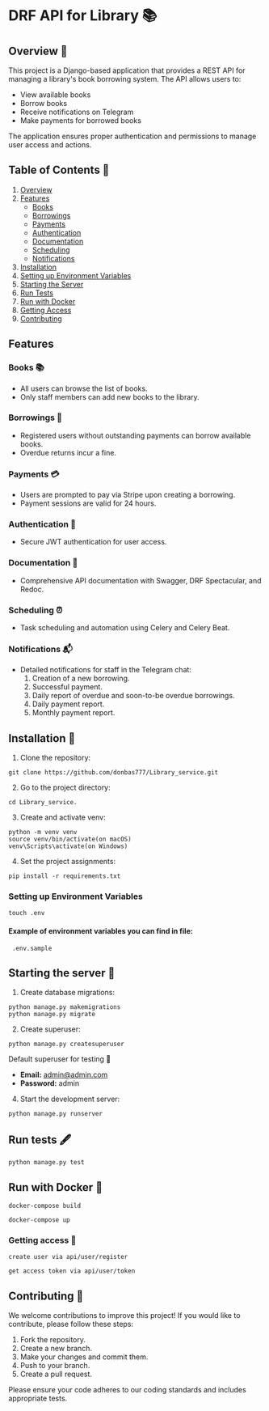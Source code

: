 # DRF API for Library 📚

## Overview 🔎

This project is a Django-based application that provides a REST API for managing a library's book borrowing system. The
API allows users to:

- View available books
- Borrow books
- Receive notifications on Telegram
- Make payments for borrowed books

The application ensures proper authentication and permissions to manage user access and actions.

## Table of Contents 📑

1. [Overview](#overview-)
2. [Features](#features-)
    - [Books](#books-)
    - [Borrowings](#borrowings-)
    - [Payments](#payments-)
    - [Authentication](#authentication-)
    - [Documentation](#documentation-)
    - [Scheduling](#scheduling-)
    - [Notifications](#notifications-)
3. [Installation](#installation-)
4. [Setting up Environment Variables](#setting-up-environment-variables)
5. [Starting the Server](#starting-the-server-)
6. [Run Tests](#run-tests-)
7. [Run with Docker](#run-with-docker-)
8. [Getting Access](#getting-access-)
9. [Contributing](#contributing-)

## Features

### Books 📚

- All users can browse the list of books.
- Only staff members can add new books to the library.

### Borrowings 🔄

- Registered users without outstanding payments can borrow available books.
- Overdue returns incur a fine.

### Payments 💳

- Users are prompted to pay via Stripe upon creating a borrowing.
- Payment sessions are valid for 24 hours.

### Authentication 🔐

- Secure JWT authentication for user access.

### Documentation 📑

- Comprehensive API documentation with Swagger, DRF Spectacular, and Redoc.

### Scheduling ⏰

- Task scheduling and automation using Celery and Celery Beat.

### Notifications 📬

- Detailed notifications for staff in the Telegram chat:
    1. Creation of a new borrowing.
    2. Successful payment.
    3. Daily report of overdue and soon-to-be overdue borrowings.
    4. Daily payment report.
    5. Monthly payment report.

## Installation 🔧

1. Clone the repository:

```shell
git clone https://github.com/donbas777/Library_service.git
```

2. Go to the project directory:

```shell
cd Library_service.
```

3. Create and activate venv:

```shell
python -m venv venv 
source venv/bin/activate(on macOS)
venv\Scripts\activate(on Windows)
```

4. Set the project assignments:

```shell
pip install -r requirements.txt
```

### Setting up Environment Variables

```shell
touch .env  
```

#### Example of environment variables you can find in file:

``` 
 .env.sample 
```

## Starting the server 🚀

1. Create database migrations:

```shell
python manage.py makemigrations
python manage.py migrate
```

2. Create superuser:

```shell
python manage.py createsuperuser
```

Default superuser for testing 👤

- **Email:** admin@admin.com
- **Password:** admin

4. Start the development server:

```shell
python manage.py runserver
```

## Run tests 🖋

```shell
python manage.py test
```

## Run with Docker 🐳

```shell
docker-compose build  
```

```shell
docker-compose up 
```

### Getting access 🔑

```
create user via api/user/register  
```

```
get access token via api/user/token  
```

## Contributing 🤝

We welcome contributions to improve this project! If you would like to contribute, please follow these steps:

1. Fork the repository.
2. Create a new branch.
3. Make your changes and commit them.
4. Push to your branch.
5. Create a pull request.

Please ensure your code adheres to our coding standards and includes appropriate tests.
